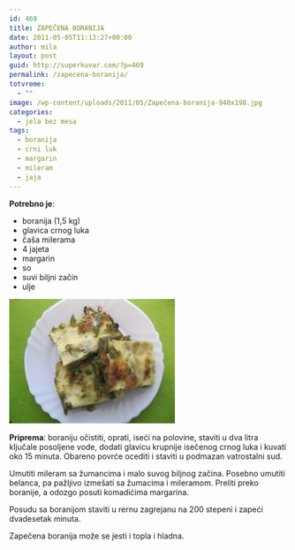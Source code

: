 ```yaml
---
id: 469
title: ZAPEČENA BORANIJA
date: 2011-05-05T11:13:27+00:00
author: mila
layout: post
guid: http://superkuvar.com/?p=469
permalink: /zapecena-boranija/
totvreme:
  - ""
image: /wp-content/uploads/2011/05/Zapečena-boranija-940x198.jpg
categories:
  - jela bez mesa
tags:
  - boranija
  - crni luk
  - margarin
  - mileram
  - jaja
---
```

**Potrebno je**:

  * boranija (1,5 kg)
  * glavica crnog luka
  * čaša milerama
  * 4 jajeta
  * margarin
  * so
  * suvi biljni začin
  * ulje

<img class="alignnone size-medium wp-image-2514" title="Zapečena boranija" src="/wp-content/uploads/2011/05/Zapečena-boranija1-300x225.jpg" alt="" width="300" height="225" /> 

**Priprema**: boraniju očistiti, oprati, iseći na polovine, staviti u dva litra ključale posoljene vode, dodati glavicu krupnije isečenog crnog luka i kuvati oko 15 minuta. Obareno povrće ocediti i staviti u podmazan vatrostalni sud.

Umutiti mileram sa žumancima i malo suvog biljnog začina. Posebno umutiti belanca, pa pažljivo izmešati sa žumacima i mileramom. Preliti preko boranije, a odozgo posuti komadićima margarina.

Posudu sa boranijom staviti u rernu zagrejanu na 200 stepeni i zapeći dvadesetak minuta.

Zapečena boranija može se jesti i topla i hladna.